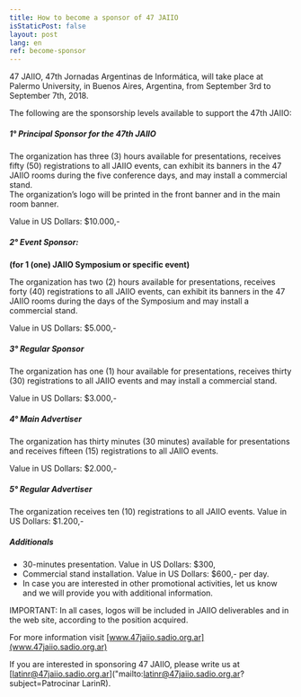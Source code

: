 ```yaml
---
title: How to become a sponsor of 47 JAIIO
isStaticPost: false
layout: post
lang: en
ref: become-sponsor
---
```



47 JAIIO, 47th Jornadas Argentinas de Informática, will take place at Palermo
University, in Buenos Aires, Argentina, from September 3rd to September 7th, 2018.

The following are the sponsorship levels available to support the 47th JAIIO:

##### 1° Principal Sponsor for the 47th JAIIO

The organization has three (3) hours available for presentations, receives fifty (50) registrations to all JAIIO events, can exhibit its banners in the 47 JAIIO rooms during the five conference days, and may install a commercial stand.     
The organization’s logo will be printed in the front banner and in the main room banner.

Value in US Dollars: $10.000,-

##### 2° Event Sponsor: 
**(for 1 (one) JAIIO Symposium or specific event)**

The organization has two (2) hours available for presentations, receives forty (40) registrations to all JAIIO events, can exhibit its banners in the 47 JAIIO rooms during the days of the Symposium and may install a commercial stand.    

Value in US Dollars: $5.000,-

##### 3° Regular Sponsor

The organization has one (1) hour available for presentations, receives thirty (30) registrations to all JAIIO events and may install a commercial stand.

Value in US Dollars: $3.000,-

##### 4° Main Advertiser

The organization has thirty minutes (30 minutes) available for presentations and receives fifteen (15) registrations to all JAIIO events.

Value in US Dollars: $2.000,-

##### 5° Regular Advertiser

The organization receives ten (10) registrations to all JAIIO events.
Value in US Dollars: $1.200,-

##### Additionals
- 30-minutes presentation. Value in US Dollars: $300,
- Commercial stand installation. Value in US Dollars: $600,- per day.
- In case you are interested in other promotional activities, let us know and we will provide you with additional information.

IMPORTANT: In all cases, logos will be included in JAIIO deliverables and in the web site, according to the position acquired.

For more information visit [www.47jaiio.sadio.org.ar](www.47jaiio.sadio.org.ar)

If you are interested in sponsoring 47 JAIIO, please write us at [latinr@47jaiio.sadio.org.ar]("mailto:latinr@47jaiio.sadio.org.ar?subject=Patrocinar LarinR).